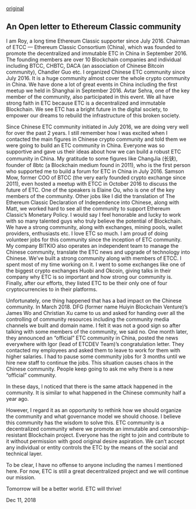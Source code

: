 [original](https://medium.com/@ETCConsortium/an-open-letter-to-ethereum-classic-community-7a4b0eac8132)

## An Open letter to Ethereum Classic community

I am Roy, a long time Ethereum Classic supporter since July 2016. Chairman of ETCC — Ethereum Classic Consortium (China), which was founded to promote the decentralized and immutable ETC in China in September 2016. The founding members are over 10 Blockchain companies and individual including BTCC, CHBTC, DACA (an association of Chinese Bitcoin community), Chandler Guo etc. I organized Chinese ETC community since July 2016. It is a huge community almost cover the whole crypto community in China. We have done a lot of great events in China including the first meetup we held in Shanghai in September 2016. Avtar Sehra, one of the key member of the community, also participated in this event. We all have strong faith in ETC because ETC is a decentralized and immutable Blockchain. We see ETC has a bright future in the digital society, to empower our dreams to rebuild the infrastructure of this broken society.

Since Chinese ETC community initiated in July 2016, we are doing very well for over the past 2 years. I still remember how I was excited when I contacted the main figures in Chinese crypto community and told them we were going to build an ETC community in China. Everyone was so supportive and gave us their ideas about how we can build a robust ETC community in China. My gratitude to some figures like ChangJia (长铗), founder of 8btc (a Blockchain medium found in 2011), who is the first person who supported me to build a forum for ETC in China in July 2016. Samson Mow, former COO of BTCC (the very early founded crypto exchange since 2011), even hosted a meetup with ETCC in October 2016 to discuss the future of ETC. One of the speakers is Elaine Ou, who is one of the key members of the community. Other jobs like I did the translation of The Ethereum Classic Declaration of Independence into Chinese, along with Matt, we worked hard to see all the community to support Ethereum Classic’s Monetary Policy. I would say I feel honorable and lucky to work with so many talented guys who truly believe the potential of Blockchain. We have a strong community, along with exchanges, mining pools, wallet providers, enthusiasts etc. I love ETC so much. I am proud of doing volunteer jobs for this community since the inception of ETC community. My company BITKIO also operates an independent team to manage the Chinese community, translate the ETC news and upgrade of technology into Chinese. We’ve built a strong community along with members of ETCC. I spent most of my time working on it. I went to some exchanges like one of the biggest crypto exchanges Huobi and Okcoin, giving talks in their company why ETC is so important and how strong our community is. Finally, after our efforts, they listed ETC to be their only one of four cryptocurrencies to in their platforms.

Unfortunately, one thing happened that has a bad impact on the Chinese community. In March 2018. DFG (former name Huiyin Blockchain Venture)’s James Wo and Christian Xu came to us and asked for handing over all the controlling of community resources including the community media channels we built and domain name. I felt it was not a good sign so after talking with some members of the community, we said no. One month later, they announced an “official” ETC community in China, posted the news everywhere with Igor (lead of ETCDEV Team)’s congratulation letter. They contacted my employees and asked them to leave to work for them with higher salaries. I had to pause some community jobs for 3 months until we hire new staff to continue the jobs. This situation causes chaos in the Chinese community. People keep going to ask me why there is a new “official” community.

In these days, I noticed that there is the same attack happened in the community. It is similar to what happened in the Chinese community half a year ago.

However, I regard it as an opportunity to rethink how we should organize the community and what governance model we should choose. I believe this community has the wisdom to solve this. ETC community is a decentralized community where we promote an immutable and censorship-resistant Blockchain project. Everyone has the right to join and contribute to it without permission with good original desire aspiration. We can’t accept any individual or entity controls the ETC by the means of the social and technical layer.

To be clear, I have no offense to anyone including the names I mentioned here. For now, ETC is still a great decentralized project and we will continue our mission.

Tomorrow will be a better world. ETC will thrive!


Dec 11, 2018

